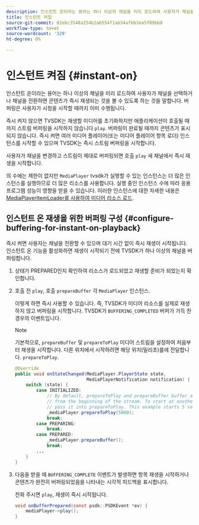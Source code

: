 ```yaml
---
description: 인스턴트 온이라는 용어는 하나 이상의 채널을 미리 로드하여 사용자가 채널을 선택하거나 채널을 전환하면 콘텐츠가 즉시 재생되는 것을 볼 수 있도록 하는 것을 말합니다. 버퍼링은 사용자가 시청을 시작할 때까지 이미 수행됩니다.
title: 인스턴트 켜짐
source-git-commit: 02ebc3548a254b2a6554f1ab34afbb3ea5f09bb8
workflow-type: tm+mt
source-wordcount: '329'
ht-degree: 0%

---
```


# 인스턴트 켜짐 {#instant-on}

인스턴트 온이라는 용어는 하나 이상의 채널을 미리 로드하여 사용자가 채널을 선택하거나 채널을 전환하면 콘텐츠가 즉시 재생되는 것을 볼 수 있도록 하는 것을 말합니다. 버퍼링은 사용자가 시청을 시작할 때까지 이미 수행됩니다.

즉시 켜지 않으면 TVSDK는 재생할 미디어를 초기화하지만 애플리케이션이 호출될 때까지 스트림 버퍼링을 시작하지 않습니다 `play`. 버퍼링이 완료될 때까지 콘텐츠가 표시되지 않습니다. 즉시 켜면 여러 미디어 플레이어(또는 미디어 플레이어 항목 로더) 인스턴스를 시작할 수 있으며 TVSDK는 즉시 스트림 버퍼링을 시작합니다.

사용자가 채널을 변경하고 스트림이 제대로 버퍼링되면 호출 `play` 새 채널에서 즉시 재생을 시작합니다.

의 수에는 제한이 없지만 `MediaPlayer` tvsdk가 실행할 수 있는 인스턴스는 더 많은 인스턴스를 실행하므로 더 많은 리소스를 사용합니다. 실행 중인 인스턴스 수에 따라 응용 프로그램 성능이 영향을 받을 수 있습니다. 이러한 인스턴스에 대한 자세한 내용은 [MediaPlayerItemLoader를 사용하여 미디어 리소스 로드](../../../tvsdk-1.4-for-android/ui-configure/mediaplayer-initialize-for-video/android-1.4-media-mediaplayeritemloader.md).

## 인스턴트 온 재생을 위한 버퍼링 구성 {#configure-buffering-for-instant-on-playback}

즉시 켜면 사용자는 채널을 전환할 수 있으며 대기 시간 없이 즉시 재생이 시작됩니다. 인스턴트 온 기능을 활성화하면 재생이 시작되기 전에 TVSDK가 하나 이상의 채널을 버퍼링합니다.

1. 상태가 PREPARED인지 확인하여 리소스가 로드되었고 재생할 준비가 되었는지 확인합니다.
1. 호출 전 `play`, 호출 `prepareBuffer` 각 `MediaPlayer` 인스턴스.

   이렇게 하면 즉시 사용할 수 있습니다. 즉, TVSDK가 미디어 리소스를 실제로 재생하지 않고 버퍼링을 시작합니다. TVSDK가 `BUFFERING_COMPLETED` 버퍼가 가득 찬 경우의 이벤트입니다.

   >[!NOTE]
   >
   >기본적으로, `prepareBuffer` 및 `prepareToPlay` 미디어 스트림을 설정하여 처음부터 재생을 시작합니다. 다른 위치에서 시작하려면 해당 위치(밀리초)를에 전달합니다. `prepareToPlay`.

   ```java
   @Override 
   public void onStateChanged(MediaPlayer.PlayerState state,  
                              MediaPlayerNotification notification) { 
       switch (state) { 
           case INITIALIZED: 
               // By default, prepareToPlay and prepareBuffer buffer and start playing 
               // from the beginning of the stream. To start at another position, 
               // pass it into prepareToPlay. This example starts 5 seconds into the stream. 
               _mediaPlayer.prepareToPlay(5000); 
               break; 
           case PREPARING: 
               break; 
           case PREPARED: 
               _mediaPlayer.prepareBuffer(); 
               break; 
           ... 
       } 
   }
   ```

1. 다음을 받을 때 `BUFFERING_COMPLETE` 이벤트가 발생하면 항목 재생을 시작하거나 콘텐츠가 완전히 버퍼링되었음을 나타내는 시각적 피드백을 표시합니다.

   전화 주시면 `play`, 재생이 즉시 시작됩니다.

   ```java
   void onBufferPrepared(const psdk::PSDKEvent *ev) { 
       mediaPlayer->play(); 
   }
   ```

